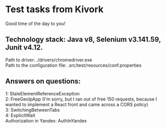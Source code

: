 # Test tasks from Kivork

Good time of the day to you!

## Technology stack: Java v8, Selenium v3.141.59, Junit v4.12. 

Path to driver: ./drivers/chromedriver.exe
<br/>
Path to the configuration file: .src/test/resources/conf.properties

## Answers on questions:

1: StaleElementReferenceException
<br/>
2: FreeGeoIpApp (I'm sorry, but I ran out of free 150 requests, because I wanted to implement a React front and came across a CORS policy)
<br/>
3: SwitchingBetweenTabs
<br/>
4: ExplicitWait
<br/>
Authorization in Yandex: AuthInYandex